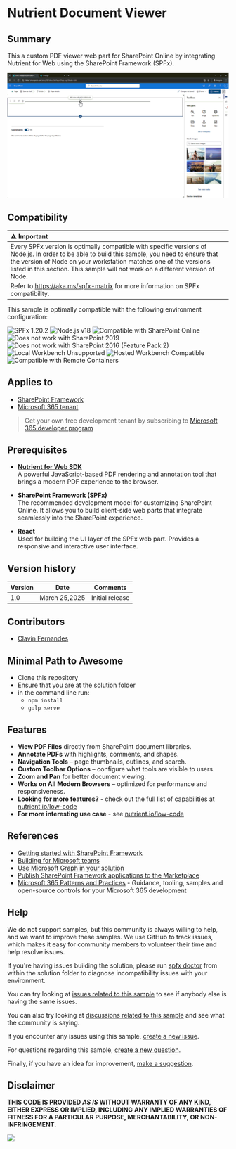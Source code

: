 # Nutrient Document Viewer

## Summary

This a custom PDF viewer web part for SharePoint Online by integrating Nutrient for Web using the SharePoint Framework (SPFx).

![Nutrient PDF Viewer Demo](./assets/Nutrient-PDF.gif)

## Compatibility

| :warning: Important          |
|:---------------------------|
| Every SPFx version is optimally compatible with specific versions of Node.js. In order to be able to build this sample, you need to ensure that the version of Node on your workstation matches one of the versions listed in this section. This sample will not work on a different version of Node.|
|Refer to <https://aka.ms/spfx-matrix> for more information on SPFx compatibility.   |

This sample is optimally compatible with the following environment configuration:

![SPFx 1.20.2](https://img.shields.io/badge/SPFx-1.20.2-green.svg)
![Node.js v18](https://img.shields.io/badge/Node.js-v18-green.svg)
![Compatible with SharePoint Online](https://img.shields.io/badge/SharePoint%20Online-Compatible-green.svg)
![Does not work with SharePoint 2019](https://img.shields.io/badge/SharePoint%20Server%202019-Incompatible-red.svg "SharePoint Server 2019 requires SPFx 1.4.1 or lower")
![Does not work with SharePoint 2016 (Feature Pack 2)](https://img.shields.io/badge/SharePoint%20Server%202016%20(Feature%20Pack%202)-Incompatible-red.svg "SharePoint Server 2016 Feature Pack 2 requires SPFx 1.1")
![Local Workbench Unsupported](https://img.shields.io/badge/Local%20Workbench-Unsupported-red.svg "Local workbench is no longer available as of SPFx 1.13 and above")
![Hosted Workbench Compatible](https://img.shields.io/badge/Hosted%20Workbench-Compatible-green.svg)
![Compatible with Remote Containers](https://img.shields.io/badge/Remote%20Containers-Compatible-green.svg)

## Applies to

* [SharePoint Framework](https://learn.microsoft.com/sharepoint/dev/spfx/sharepoint-framework-overview)
* [Microsoft 365 tenant](https://learn.microsoft.com/sharepoint/dev/spfx/set-up-your-development-environment)

> Get your own free development tenant by subscribing to [Microsoft 365 developer program](https://aka.ms/m365/devprogram)

## Prerequisites

* **[Nutrient for Web SDK](https://www.nutrient.io/sdk)**  
  A powerful JavaScript-based PDF rendering and annotation tool that brings a modern PDF experience to the browser.

* **SharePoint Framework (SPFx)**  
  The recommended development model for customizing SharePoint Online. It allows you to build client-side web parts that integrate seamlessly into the SharePoint experience.

* **React**  
  Used for building the UI layer of the SPFx web part. Provides a responsive and interactive user interface.

## Version history

| Version | Date             | Comments        |
| ------- | ---------------- | --------------- |
| 1.0     | March 25,2025  | Initial release |

## Contributors

* [Clavin Fernandes](https://github.com/cfernandes-muhimbi)

## Minimal Path to Awesome

* Clone this repository
* Ensure that you are at the solution folder
* in the command line run:
  * `npm install`
  * `gulp serve`

## Features

* **View PDF Files** directly from SharePoint document libraries.
* **Annotate PDFs** with highlights, comments, and shapes.
* **Navigation Tools** – page thumbnails, outlines, and search.
* **Custom Toolbar Options** – configure what tools are visible to users.
* **Zoom and Pan** for better document viewing.
* **Works on All Modern Browsers** – optimized for performance and responsiveness.
* **Looking for more features?** - check out the full list of capabilities at [nutrient.io/low-code](https://www.nutrient.io/low-code)
* **For more interesting use case** - see [nutrient.io/low-code](https://github.com/PSPDFKit/awesome-nutrient)

## References

* [Getting started with SharePoint Framework](https://docs.microsoft.com/en-us/sharepoint/dev/spfx/set-up-your-developer-tenant)
* [Building for Microsoft teams](https://docs.microsoft.com/en-us/sharepoint/dev/spfx/build-for-teams-overview)
* [Use Microsoft Graph in your solution](https://docs.microsoft.com/en-us/sharepoint/dev/spfx/web-parts/get-started/using-microsoft-graph-apis)
* [Publish SharePoint Framework applications to the Marketplace](https://docs.microsoft.com/en-us/sharepoint/dev/spfx/publish-to-marketplace-overview)
* [Microsoft 365 Patterns and Practices](https://aka.ms/m365pnp) - Guidance, tooling, samples and open-source controls for your Microsoft 365 development

## Help


We do not support samples, but this community is always willing to help, and we want to improve these samples. We use GitHub to track issues, which makes it easy for  community members to volunteer their time and help resolve issues.

If you're having issues building the solution, please run [spfx doctor](https://pnp.github.io/cli-microsoft365/cmd/spfx/spfx-doctor/) from within the solution folder to diagnose incompatibility issues with your environment.

You can try looking at [issues related to this sample](https://github.com/pnp/sp-dev-fx-webparts/issues?q=label%3A%22sample%3A%20react-nutrient-document-viewer%22) to see if anybody else is having the same issues.

You can also try looking at [discussions related to this sample](https://github.com/pnp/sp-dev-fx-webparts/discussions?discussions_q=react-nutrient-document-viewer) and see what the community is saying.

If you encounter any issues using this sample, [create a new issue](https://github.com/pnp/sp-dev-fx-webparts/issues/new?assignees=&labels=Needs%3A+Triage+%3Amag%3A%2Ctype%3Abug-suspected%2Csample%3A%20react-nutrient-document-viewer&template=bug-report.yml&sample=react-nutrient-document-viewer&authors=@cfernandes-muhimbi&title=react-nutrient-document-viewer%20-%20).

For questions regarding this sample, [create a new question](https://github.com/pnp/sp-dev-fx-webparts/issues/new?assignees=&labels=Needs%3A+Triage+%3Amag%3A%2Ctype%3Aquestion%2Csample%3A%20react-nutrient-document-viewer&template=question.yml&sample=react-nutrient-document-viewer&authors=@cfernandes-muhimbi&title=react-nutrient-document-viewer%20-%20).

Finally, if you have an idea for improvement, [make a suggestion](https://github.com/pnp/sp-dev-fx-webparts/issues/new?assignees=&labels=Needs%3A+Triage+%3Amag%3A%2Ctype%3Aenhancement%2Csample%3A%20react-nutrient-document-viewer&template=suggestion.yml&sample=react-nutrient-document-viewer&authors=@cfernandes-muhimbi&title=react-nutrient-document-viewer%20-%20).

## Disclaimer

**THIS CODE IS PROVIDED *AS IS* WITHOUT WARRANTY OF ANY KIND, EITHER EXPRESS OR IMPLIED, INCLUDING ANY IMPLIED WARRANTIES OF FITNESS FOR A PARTICULAR PURPOSE, MERCHANTABILITY, OR NON-INFRINGEMENT.**

<img src="https://m365-visitor-stats.azurewebsites.net/sp-dev-fx-webparts/samples/react-nutrient-document-viewer" />

